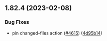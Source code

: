 ## 1.82.4 (2023-02-08)


### Bug Fixes

* pin changed-files action ([#4615](https://github.com/EddieHubCommunity/LinkFree/issues/4615)) ([4d95b14](https://github.com/EddieHubCommunity/LinkFree/commit/4d95b14bbaec8a943d972619a2cde92b79f64eaf))



